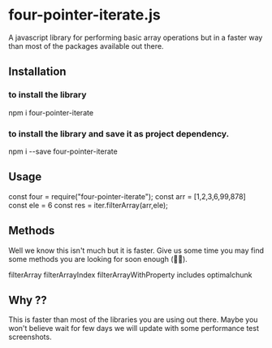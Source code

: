 # four-pointer-iterate.js

A javascript library for performing basic array operations but in a faster way than most of the packages available out there.

## Installation

### to install the library

npm i four-pointer-iterate

### to install the library and save it as project dependency.

npm i --save four-pointer-iterate

## Usage

const four = require("four-pointer-iterate");
const arr = [1,2,3,6,99,878]
const ele = 6
const res = iter.filterArray(arr,ele);

## Methods

Well we know this isn't much but it is faster. Give us some time you may find some methods you are looking for soon enough (🤞🤞).

filterArray
filterArrayIndex
filterArrayWithProperty
includes
optimalchunk

## Why ??

This is faster than most of the libraries you are using out there. Maybe you won't believe wait for few days we will update with some performance test screenshots.

